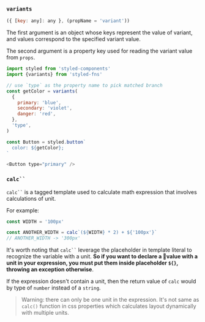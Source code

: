 ### `variants`

```javascript
({ [key: any]: any }, (propName = 'variant'))
```

The first argument is an object whose keys represent the value of variant, and values correspond to the specified variant value.

The second argument is a property key used for reading the variant value from `props`.

```javascript
import styled from 'styled-components'
import {variants} from 'styled-fns'

// use `type` as the property name to pick matched branch
const getColor = variants(
  {
    primary: 'blue',
    secondary: 'violet',
    danger: 'red',
  },
  'type',
)

const Button = styled.button`
  color: ${getColor};
`

<Button type="primary" />
```

### <code>calc``</code>

<code>calc``</code> is a tagged template used to calculate math expression that involves calculations of unit.

For example:

```javascript
const WIDTH = '100px'

const ANOTHER_WIDTH = calc`(${WIDTH} * 2) + ${'100px'}`
// ANOTHER_WIDTH -> '300px'
```

It's worth noting that <code>calc``</code> leverage the placeholder in template literal to recognize the variable with a unit. **So if you want to declare a value with a unit in your expression, you must put them inside placeholder `${}`, throwing an exception otherwise**.

If the expression doesn't contain a unit, then the return value of `calc` would by type of `number` instead of a `string`.

> Warning: there can only be one unit in the expression. It's not same as `calc()` function in css properties which calculates layout dynamically with multiple units.
